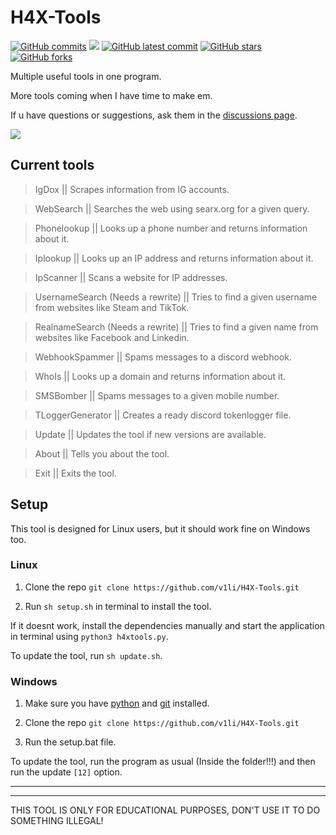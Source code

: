 # H4X-Tools
[![GitHub commits](https://badgen.net/github/commits/V1li/H4X-Tools)](https://GitHub.com/V1li/H4X-Tools/commit/)
![](https://img.shields.io/github/languages/code-size/v1li/h4x-tools)
[![GitHub latest commit](https://badgen.net/github/last-commit/HerraVp/H4X-Tools)](https://GitHub.com/V1li/H4X-Tools/commit/)
[![GitHub stars](https://badgen.net/github/stars/V1li/H4X-Tools)](https://GitHub.com/V1li/H4X-Tools/stargazers/)
[![GitHub forks](https://badgen.net/github/forks/V1li/H4X-Tools)](https://GitHub.com/V1li/H4X-Tools/network/)

Multiple useful tools in one program.

More tools coming when I have time to make em.

If u have questions or suggestions, ask them in the [discussions page](https://github.com/V1li/H4X-Tools/discussions/3).


![](https://github.com/v1li/H4X-Tools/blob/master/img/gui-v0.2.4plus.png?raw=true)

## Current tools
>IgDox || Scrapes information from IG accounts.

>WebSearch || Searches the web using searx.org for a given query.

>Phonelookup || Looks up a phone number and returns information about it.

>Iplookup || Looks up an IP address and returns information about it.

>IpScanner || Scans a website for IP addresses.

>UsernameSearch (Needs a rewrite) || Tries to find a given username from websites like Steam and TikTok.

>RealnameSearch (Needs a rewrite) || Tries to find a given name from websites like Facebook and Linkedin.

>WebhookSpammer || Spams messages to a discord webhook.

>WhoIs || Looks up a domain and returns information about it.

>SMSBomber || Spams messages to a given mobile number.

>TLoggerGenerator || Creates a ready discord tokenlogger file. 

>Update || Updates the tool if new versions are available.

>About || Tells you about the tool.

>Exit || Exits the tool.

## Setup
This tool is designed for Linux users, but it should work fine on Windows too.

### Linux
1. Clone the repo `git clone https://github.com/v1li/H4X-Tools.git`

2. Run `sh setup.sh` in terminal to install the tool.

If it doesnt work, install the dependencies manually and start the application in terminal using `python3 h4xtools.py`.

To update the tool, run `sh update.sh`.

### Windows
1. Make sure you have [python](https://www.python.org/downloads/) and [git](https://git-scm.com/downloads) installed.

2. Clone the repo `git clone https://github.com/v1li/H4X-Tools.git`

3. Run the setup.bat file.

To update the tool, run the program as usual (Inside the folder!!!) and then run the update `[12]` option.

-------------------------------------------
-------------------------------------------
THIS TOOL IS ONLY FOR EDUCATIONAL PURPOSES, DON'T USE IT TO DO SOMETHING ILLEGAL!
